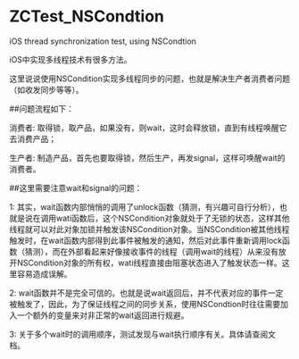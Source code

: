 ZCTest_NSCondtion
=================

iOS thread synchronization test, using NSCondtion


iOS中实现多线程技术有很多方法。

这里说说使用NSCondition实现多线程同步的问题，也就是解决生产者消费者问题（如收发同步等等）。


##问题流程如下：

  消费者: 取得锁，取产品，如果没有，则wait，这时会释放锁，直到有线程唤醒它去消费产品；
  
  生产者: 制造产品，首先也要取得锁，然后生产，再发signal，这样可唤醒wait的消费者。


##这里需要注意wait和signal的问题：

  1: 其实，wait函数内部悄悄的调用了unlock函数（猜测，有兴趣可自行分析），也就是说在调用wati函数后，这个NSCondition对象就处于了无锁的状态，这样其他线程就可以对此对象加锁并触发该NSCondition对象。当NSCondition被其他线程触发时，在wait函数内部得到此事件被触发的通知，然后对此事件重新调用lock函数（猜测），而在外部看起来好像接收事件的线程（调用wait的线程）从来没有放开NSCondition对象的所有权，wati线程直接由阻塞状态进入了触发状态一样。这里容易造成误解。
  
  2: wait函数并不是完全可信的。也就是说wait返回后，并不代表对应的事件一定被触发了，因此，为了保证线程之间的同步关系，使用NSCondtion时往往需要加入一个额外的变量来对非正常的wait返回进行规避。
  
  3: 关于多个wait时的调用顺序，测试发现与wait执行顺序有关。具体请查阅文档。


